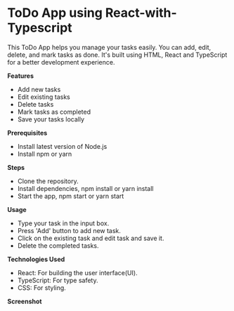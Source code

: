 # ToDo App using React-with-Typescript
This ToDo App helps you manage your tasks easily. You can add, edit, delete, and mark tasks as done. It's built using HTML, React and TypeScript for a better development experience.

**Features**
- Add new tasks
- Edit existing tasks
- Delete tasks
- Mark tasks as completed
- Save your tasks locally

**Prerequisites**
- Install latest version of Node.js
- Install npm or yarn

**Steps**
- Clone the repository.
- Install dependencies, npm install or yarn install
- Start the app, npm start or yarn start

**Usage**
- Type your task in the input box.
- Press 'Add' button to add new task.
- Click on the existing task and edit task and save it.
- Delete the completed tasks.

**Technologies Used**
- React: For building the user interface(UI).
- TypeScript: For type safety.
- CSS: For styling.

**Screenshot**
